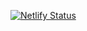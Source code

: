 [![Netlify Status](https://api.netlify.com/api/v1/badges/2cdb225b-d3c8-4e2b-9551-e20b25a9199f/deploy-status)](https://app.netlify.com/sites/eduprov-student-application-form/deploys)